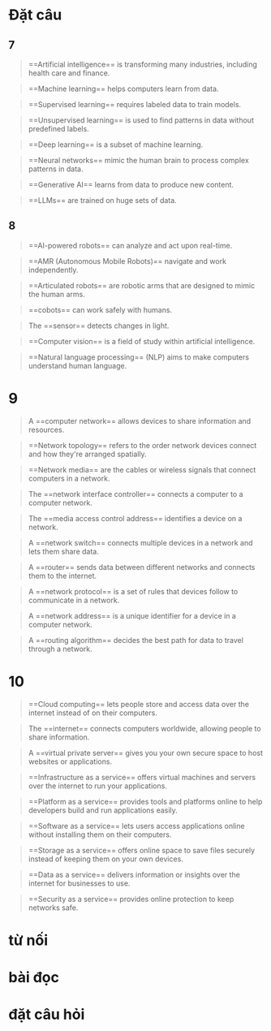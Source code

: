 # Đặt câu 
## 7
> ==Artificial intelligence== is transforming many industries, including health care and finance.

 >==Machine learning== helps computers learn from data.

> ==Supervised learning== requires labeled data to train models.

>==Unsupervised learning== is used to find patterns in data without predefined labels.

>==Deep learning== is a subset of machine learning.

>==Neural networks== mimic the human brain to process complex patterns in data.

>==Generative AI== learns from data to produce new content.

>==LLMs== are trained on huge sets of data.

## 8
> ==AI-powered robots== can analyze and act upon real-time.

> ==AMR (Autonomous Mobile Robots)== navigate and work independently.

>==Articulated robots== are robotic arms that are designed to mimic the human arms.

>==cobots== can work safely with humans.

>The ==sensor== detects changes in light.

>==Computer vision== is a field of study within artificial intelligence.

>==Natural language processing== (NLP) aims to make computers understand human language.

# 9
>A ==computer network== allows devices to share information and resources.

>==Network topology== refers to the order network devices connect and how they're arranged spatially.

>==Network media== are the cables or wireless signals that connect computers in a network.

>The ==network interface controller== connects a computer to a computer network.

>The ==media access control address== identifies a device on a network.

>A ==network switch== connects multiple devices in a network and lets them share data.

>A ==router== sends data between different networks and connects them to the internet.

>A ==network protocol== is a set of rules that devices follow to communicate in a network.

>A ==network address== is a unique identifier for a device in a computer network.

>A ==routing algorithm== decides the best path for data to travel through a network.

# 10
>==Cloud computing== lets people store and access data over the internet instead of on their computers.

>The ==internet== connects computers worldwide, allowing people to share information.

>A ==virtual private server== gives you your own secure space to host websites or applications.

>==Infrastructure as a service== offers virtual machines and servers over the internet to run your applications.

>==Platform as a service== provides tools and platforms online to help developers build and run applications easily.

>==Software as a service== lets users access applications online without installing them on their computers.

>==Storage as a service== offers online space to save files securely instead of keeping them on your own devices.

>==Data as a service== delivers information or insights over the internet for businesses to use.

>==Security as a service== provides online protection to keep networks safe.


# từ nối

# bài đọc

# đặt câu hỏi

